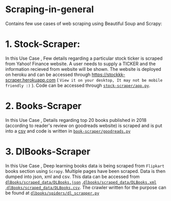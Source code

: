 # Scraping-in-general
Contains few use cases of web scraping using Beautiful Soup and Scrapy:

# 1. Stock-Scraper:
In this Use Case , Few details regarding a particular stock ticker is scraped from Yahoo! Finance website. A user needs to supply a TICKER and the information recieved from website will be shown. The website is deployed on heroku and can be accessed through https://stockkk-scraper.herokuapp.com ( `View it on your desktop, It may not be mobile friendly :)` ). Code can be accessed through [`stock-scraper/app.py`](https://github.com/pswaldia/Scraping-in-general/blob/master/stock-scraper/app.py).

# 2. Books-Scraper
In this Use Case , Details regarding top 20 books published in 2018 (according to reader's review on goodreads website) is scraped and is put into a [csv](https://bit.ly/2VTu9Ca ) and code is written in [`book-scraper/goodreads.py`](https://github.com/pswaldia/Scraping-in-general/blob/master/goodread-scraper/goodreads.py)

# 3. DlBooks-Scraper
In this Use Case , Deep learning books data is being scraped from `Flipkart` books section using `Scrapy`. Multiple pages have been scraped. Data is then dumped into json, xml and csv. This data can be accessed from [`dlBooks/scraped_data/DLBooks.json`](https://github.com/pswaldia/Scraping-in-general/blob/master/dlbooks/scraped_data/DLBooks.json) ,[`dlbooks/scraped_data/DLBooks.xml`](https://github.com/pswaldia/Scraping-in-general/blob/master/dlbooks/scraped_data/DLBooks.xml) ,[`dlBooks/scraped_data/DLBooks.csv`](https://github.com/pswaldia/Scraping-in-general/blob/master/dlbooks/scraped_data/DLBooks.csv).  The crawler written for the purpose can be found at [`dlbooks/spiders/dl_scrapper.py`](https://github.com/pswaldia/Scraping-in-general/blob/master/dlbooks/spiders/dl_scrapper.py)
